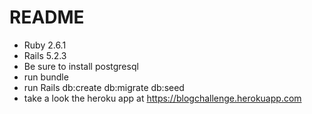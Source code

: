 # README

* Ruby 2.6.1 
* Rails 5.2.3
* Be sure to install postgresql
* run bundle
* run Rails db:create db:migrate db:seed
* take a look the heroku app at https://blogchallenge.herokuapp.com



